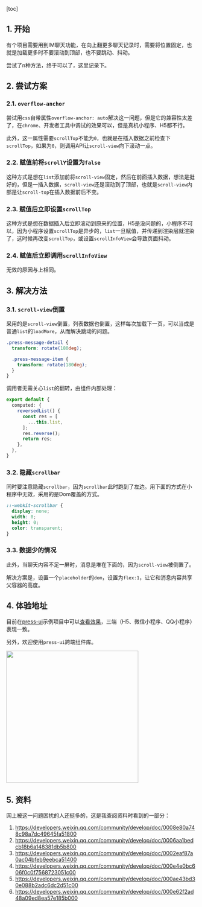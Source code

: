 [toc]

## 1. 开始

有个项目需要用到IM聊天功能，在向上翻更多聊天记录时，需要将位置固定，也就是加载更多时不要滚动到顶部，也不要跳动、抖动。

尝试了n种方法，终于可以了，这里记录下。

## 2. 尝试方案

### 2.1. `overflow-anchor`

尝试用`css`自带属性`overflow-anchor: auto`解决这一问题，但是它的兼容性太差了，在`chrome`、开发者工具中调试的效果可以，但是真机小程序、H5都不行。

此外，这一属性需要`scrollTop`不能为`0`，也就是在插入数据之前检查下`scrollTop`，如果为`0`，则调用API让`scroll-view`向下滚动一点。

### 2.2. 赋值前将`scrollY`设置为`false`

这种方式是想在`list`添加前将`scroll-view`固定，然后在前面插入数据，想法是挺好的，但是一插入数据，`scroll-view`还是滚动到了顶部，也就是`scroll-view`内部是让`scroll-top`在插入数据前后不变。

### 2.3. 赋值后立即设置`scrollTop`

这种方式是想在数据插入后立即滚动到原来的位置，H5是没问题的，小程序不可以，因为小程序设置`scrollTop`是异步的，`list`一旦赋值，并传递到渲染层就渲染了，这时候再改变`scrollTop`，或设置`scrollInfoView`会导致页面抖动。


### 2.4. 赋值后立即调用`scrollInfoView`

无效的原因与上相同。




## 3. 解决方法


### 3.1. `scroll-view`倒置

采用的是`scroll-view`倒置，列表数据也倒置，这样每次加载下一页，可以当成是普通`list`的`loadMore`，从而解决跳动的问题。

```scss
.press-message-detail {
  transform: rotate(180deg);

  .press-message-item {
    transform: rotate(180deg);
  }
}
```

调用者无需关心`list`的翻转，由组件内部处理：

```ts
export default {
  computed: {
    reversedList() {
      const res = [
        ...this.list,
      ];
      res.reverse();
      return res;
    },
  },
}
```

### 3.2. 隐藏`scrollbar`

同时要注意隐藏`scrollbar`，因为`scrollbar`此时跑到了左边。用下面的方式在小程序中无效，采用的是Dom覆盖的方式。

```scss
::-webkit-scrollbar {
  display: none;
  width: 0;
  height: 0;
  color: transparent;
}
```

### 3.3. 数据少的情况

此外，当聊天内容不足一屏时，消息是堆在下面的，因为`scroll-view`被倒置了。

解决方案是，设置一个`placeholder`的`dom`，设置为`flex:1`，让它和消息内容共享父容器的高度。



## 4. 体验地址

目前在[press-ui](https://test.igame.qq.com/tip/press-ui/press-ui/components/press/press-message-detail.html)示例项目中可以[查看效果](https://novlan1.github.io/press-ui-demo/#/pages/press/message-detail/message-detail?v=1687599337822&lang=zh-CN)，三端（H5、微信小程序、QQ小程序）表现一致。

另外，欢迎使用`press-ui`跨端组件库。

<img src="https://mike-1255355338.cos.ap-guangzhou.myqcloud.com/article/2023/6/im-anchor.gif" width="350">

## 5. 资料

网上被这一问题困扰的人还挺多的，这是我查阅资料时看到的一部分：

1. https://developers.weixin.qq.com/community/develop/doc/0008e80a748c98a7dc49645fa51800
2. https://developers.weixin.qq.com/community/develop/doc/0006aa1bedcb18b6a148381db5b800
3. https://developers.weixin.qq.com/community/develop/doc/0002eaf87a0ac04bfeb9eebca51400
4. https://developers.weixin.qq.com/community/develop/doc/000e4e0bc606f0c0f7568723051c00
5. https://developers.weixin.qq.com/community/develop/doc/000ae43bd30e088b2adc6dc2d51c00
6. https://developers.weixin.qq.com/community/develop/doc/000e62f2ad48a09ed8ea57e185b000

